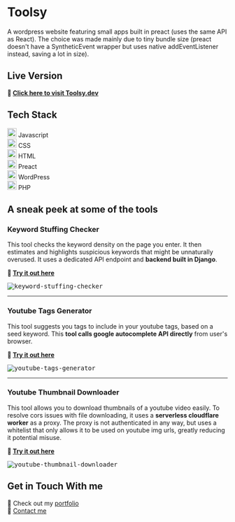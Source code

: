 # Toolsy
A wordpress website featuring small apps built in preact (uses the same API as React). The choice was made mainly due to tiny bundle size (preact doesn't have a SyntheticEvent wrapper but uses native addEventListener instead, saving a lot in size).

## Live Version
**:link: [Click here to visit Toolsy.dev](https://toolsy.dev/)**


## Tech Stack
<a href="https://developer.mozilla.org/en-US/docs/Web/JavaScript" title="JavaScript"><img src="https://github.com/get-icon/geticon/raw/master/icons/javascript.svg" alt="JavaScript" width="21px" height="21px"></a> Javascript  
<a href="https://www.w3.org/TR/CSS/" title="CSS3"><img src="https://github.com/get-icon/geticon/raw/master/icons/css-3.svg" alt="CSS3" width="21px" height="21px"></a> CSS  
<a href="https://www.w3.org/TR/html5/" title="HTML5"><img src="https://github.com/get-icon/geticon/raw/master/icons/html-5.svg" alt="HTML5" width="21px" height="21px"></a> HTML  
<a href="https://preactjs.com/" title="Preact"><img src="https://github.com/get-icon/geticon/raw/master/icons/preact.svg" alt="Preact" width="21px" height="21px"></a> Preact  
<a href="https://wordpress.org/" title="WordPress"><img src="https://github.com/get-icon/geticon/raw/master/icons/wordpress-icon.svg" alt="WordPress" width="21px" height="21px"></a> WordPress  
<a href="https://php.net/" title="PHP"><img src="https://github.com/get-icon/geticon/raw/master/icons/php.svg" alt="PHP" width="21px" height="21px"></a> PHP  

## A sneak peek at some of the tools
### Keyword Stuffing Checker
This tool checks the keyword density on the page you enter. It then estimates and highlights suspicious keywords that might be unnaturally overused. It uses a dedicated API endpoint and **backend built in Django**.

**:link: [Try it out here](https://toolsy.dev/tools/seo/keyword-stuffing-checker/)**
  
<kbd>![keyword-stuffing-checker](https://user-images.githubusercontent.com/49352605/146639610-5b616f10-5d3f-442b-a05d-f48f0db71316.png)</kbd>

---

### Youtube Tags Generator
This tool suggests you tags to include in your youtube tags, based on a seed keyword. This **tool calls google autocomplete API directly** from user's browser.

**:link: [Try it out here](https://toolsy.dev/tools/youtube/youtube-tags-generator/)**
  
<kbd>![youtube-tags-generator](https://user-images.githubusercontent.com/49352605/146640199-be5553b2-226f-43c8-8000-b4bebe558793.png)</kbd>

---

### Youtube Thumbnail Downloader
This tool allows you to download thumbnails of a youtube video easily. To resolve cors issues with file downloading, it uses a **serverless cloudflare worker** as a proxy. The proxy is not authenticated in any way, but uses a whitelist that only allows it to be used on youtube img urls, greatly reducing it potential misuse.  

**:link: [Try it out here](https://toolsy.dev/tools/youtube/youtube-thumbnail-downloader/)**
  
<kbd>![youtube-thumbnail-downloader](https://user-images.githubusercontent.com/49352605/146640538-90dcccaa-3bc1-483e-81e1-fec9651336c8.png)</kbd>

## Get in Touch With me
🔗 Check out my [portfolio](https://petersmid.com)  
💬 [Contact me](https://petersmid.com/#contact)

